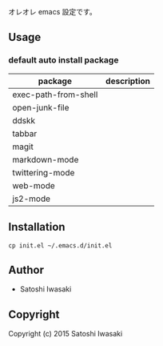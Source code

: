 オレオレ emacs 設定です。

## Usage

### default auto install package

| package              | description |
|----------------------|-------------|
| exec-path-from-shell |             |
| open-junk-file       |             |
| ddskk                |             |
| tabbar               |             |
| magit                |             |
| markdown-mode        |             |
| twittering-mode      |             |
| web-mode             |             |
| js2-mode             |             |


## Installation

```shell
cp init.el ~/.emacs.d/init.el
```

## Author

* Satoshi Iwasaki

## Copyright

Copyright (c) 2015 Satoshi Iwasaki

